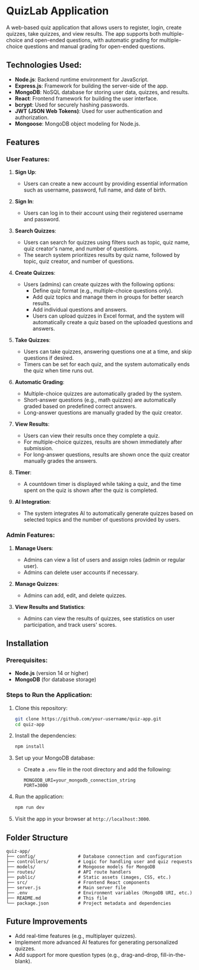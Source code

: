 # QuizLab Application

A web-based quiz application that allows users to register, login, create quizzes, take quizzes, and view results. The app supports both multiple-choice and open-ended questions, with automatic grading for multiple-choice questions and manual grading for open-ended questions.
## Technologies Used:
- **Node.js**: Backend runtime environment for JavaScript.
- **Express.js**: Framework for building the server-side of the app.
- **MongoDB**: NoSQL database for storing user data, quizzes, and results.
- **React**: Frontend framework for building the user interface.
- **bcrypt**: Used for securely hashing passwords.
- **JWT (JSON Web Tokens)**: Used for user authentication and authorization.
- **Mongoose**: MongoDB object modeling for Node.js.
## Features

### User Features:
1. **Sign Up**:
   - Users can create a new account by providing essential information such as username, password, full name, and date of birth.
   
2. **Sign In**:
   - Users can log in to their account using their registered username and password.

3. **Search Quizzes**:
   - Users can search for quizzes using filters such as topic, quiz name, quiz creator's name, and number of questions.
   - The search system prioritizes results by quiz name, followed by topic, quiz creator, and number of questions.

4. **Create Quizzes**:
   - Users (admins) can create quizzes with the following options:
     - Define quiz format (e.g., multiple-choice questions only).
     - Add quiz topics and manage them in groups for better search results.
     - Add individual questions and answers.
     - Users can upload quizzes in Excel format, and the system will automatically create a quiz based on the uploaded questions and answers.

5. **Take Quizzes**:
   - Users can take quizzes, answering questions one at a time, and skip questions if desired.
   - Timers can be set for each quiz, and the system automatically ends the quiz when time runs out.

6. **Automatic Grading**:
   - Multiple-choice quizzes are automatically graded by the system.
   - Short-answer questions (e.g., math quizzes) are automatically graded based on predefined correct answers.
   - Long-answer questions are manually graded by the quiz creator.

7. **View Results**:
   - Users can view their results once they complete a quiz.
   - For multiple-choice quizzes, results are shown immediately after submission.
   - For long-answer questions, results are shown once the quiz creator manually grades the answers.

8. **Timer**:
   - A countdown timer is displayed while taking a quiz, and the time spent on the quiz is shown after the quiz is completed.

9. **AI Integration**:
   - The system integrates AI to automatically generate quizzes based on selected topics and the number of questions provided by users.

### Admin Features:
1. **Manage Users**:
   - Admins can view a list of users and assign roles (admin or regular user).
   - Admins can delete user accounts if necessary.

2. **Manage Quizzes**:
   - Admins can add, edit, and delete quizzes.

3. **View Results and Statistics**:
   - Admins can view the results of quizzes, see statistics on user participation, and track users' scores.

## Installation

### Prerequisites:
- **Node.js** (version 14 or higher)
- **MongoDB** (for database storage)

### Steps to Run the Application:
1. Clone this repository:
   ```bash
   git clone https://github.com/your-username/quiz-app.git
   cd quiz-app
   ```

2. Install the dependencies:
   ```bash
   npm install
   ```

3. Set up your MongoDB database:
   - Create a `.env` file in the root directory and add the following:
     ```
     MONGODB_URI=your_mongodb_connection_string
     PORT=3000
     ```

4. Run the application:
   ```bash
   npm run dev
   ```

5. Visit the app in your browser at `http://localhost:3000`.

## Folder Structure

```
quiz-app/
├── config/                # Database connection and configuration
├── controllers/           # Logic for handling user and quiz requests
├── models/                # Mongoose models for MongoDB
├── routes/                # API route handlers
├── public/                # Static assets (images, CSS, etc.)
├── src/                   # Frontend React components
├── server.js              # Main server file
├── .env                   # Environment variables (MongoDB URI, etc.)
├── README.md              # This file
└── package.json           # Project metadata and dependencies
```

## Future Improvements
- Add real-time features (e.g., multiplayer quizzes).
- Implement more advanced AI features for generating personalized quizzes.
- Add support for more question types (e.g., drag-and-drop, fill-in-the-blank).

